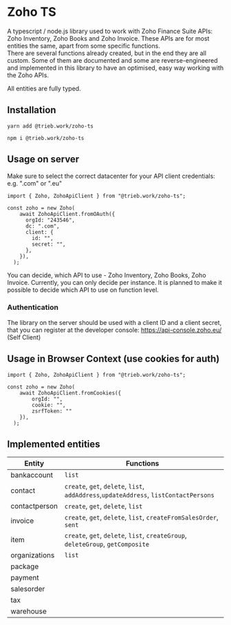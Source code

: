 # Zoho TS

A typescript / node.js library used to work with Zoho Finance Suite APIs:  Zoho Inventory, Zoho Books and Zoho Invoice.
These APIs are for most entities the same, apart from some specific functions.  
There are several functions already created, but in the end they are all custom. Some of them are documented and some are reverse-engineered and implemented in this library to have an optimised, easy way working with the Zoho APIs.

All entities are fully typed.


## Installation
```
yarn add @trieb.work/zoho-ts
```
```
npm i @trieb.work/zoho-ts
```

## Usage on server
Make sure to select the correct datacenter for your API client credentials: e.g. ".com" or ".eu"

```
import { Zoho, ZohoApiClient } from "@trieb.work/zoho-ts";

const zoho = new Zoho(
    await ZohoApiClient.fromOAuth({
      orgId: "243546",
      dc: ".com",
      client: {
        id: "",
        secret: "",
      },
    }),
  );

```

You can decide, which API to use - Zoho Inventory, Zoho Books, Zoho Invoice. Currently, you can only decide per instance. It is planned 
to make it possible to decide which API to use on function level.

### Authentication
The library on the server should be used with a client ID and a client secret, that you can register at the developer console: https://api-console.zoho.eu/ (Self Client)


## Usage in Browser Context (use cookies for auth)

```
import { Zoho, ZohoApiClient } from "@trieb.work/zoho-ts";

const zoho = new Zoho(
    await ZohoApiClient.fromCookies({ 
        orgId: "",
        cookie: "",
        zsrfToken: ""
    }),
  );

```

## Implemented entities
|Entity|Functions|
|---|---|
|bankaccount|`list`|
|contact|`create`, `get`, `delete`, `list`, `addAddress`,`updateAddress`, `listContactPersons`|
|contactperson|`create`, `get`, `delete`, `list`|
|invoice|`create`, `get`, `delete`, `list`, `createFromSalesOrder`, `sent`|
|item|`create`, `get`, `delete`, `list`, `createGroup`, `deleteGroup`, `getComposite`|
|organizations|`list`|
|package||
|payment||
|salesorder||
|tax||
|warehouse||
